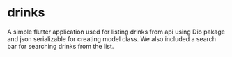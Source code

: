 # drinks

A simple flutter application used for listing drinks from api using Dio pakage and json serializable for creating model class.
We also included a search bar for searching drinks from the list.


